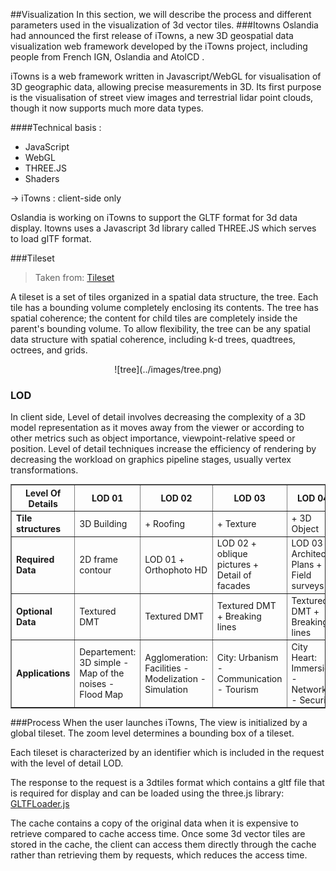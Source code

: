 ##Visualization
In this section, we will describe the process and different parameters used in the visualization of 3d vector tiles.
###Itowns
Oslandia had announced the first release of iTowns, a new 3D geospatial data visualization web framework developed by the iTowns project, including people from French IGN, Oslandia and AtolCD .

iTowns is a web framework written in Javascript/WebGL for visualisation of 3D geographic data, allowing precise measurements in 3D. Its first purpose is the visualisation of street view images and terrestrial lidar point clouds, though it now supports much more data types.

####Technical basis :

- JavaScript
- WebGL
- THREE.JS
- Shaders

→ iTowns : client-side only

Oslandia is working on iTowns to support the GLTF format for 3d data display. Itowns uses a Javascript 3d library called THREE.JS which serves to load glTF format.

###Tileset 
> Taken from: [Tileset](https://github.com/AnalyticalGraphicsInc/3d-tiles/blob/master/README.md) 

A tileset is a set of tiles organized in a spatial data structure, the tree. Each tile has a bounding volume completely enclosing its contents. The tree has spatial coherence; the content for child tiles are completely inside the parent's bounding volume. To allow flexibility, the tree can be any spatial data structure with spatial coherence, including k-d trees, quadtrees, octrees, and grids.

<center>![tree](../images/tree.png)</center>

### LOD
In client side, Level of detail involves decreasing the complexity of a 3D model representation as it moves away from the viewer or according to other metrics such as object importance, viewpoint-relative speed or position. Level of detail techniques increase the efficiency of rendering by decreasing the workload on graphics pipeline stages, usually vertex transformations.

<table border>
<tr>
<th>Level Of Details </th>
<th>LOD 01</th>
<th>LOD 02</th>
<th>LOD 03</th>
<th>LOD 04</th>
</tr>

<tr>
<td><b>Tile structures</td>
<td>3D Building</td>
<td>+ Roofing</td>
<td>+ Texture</td>
<td>+ 3D Object</td>
</tr>

<tr>
<td><b>Required Data</td>
<td>2D frame contour</td>
<td>LOD 01 + Orthophoto HD</td>
<td>LOD 02 + oblique pictures + Detail of facades</td>
<td>LOD 03 + Architect Plans + Field surveys</td>
</tr>

<tr>
<td><b>Optional Data</td>
<td>Textured DMT</td>
<td>Textured DMT</td>
<td>Textured DMT + Breaking lines</td>
<td>Textured DMT + Breaking lines</td>
</tr>

<tr>
<td><b>Applications</td>
<td>Departement: 3D simple - Map of the noises - Flood Map</td>
<td>Agglomeration: Facilities - Modelization - Simulation</td>
<td>City: Urbanism - Communication - Tourism</td>
<td>City Heart: Immersion - Networks - Security</td>
</tr>

</table>



###Process 
When the user launches iTowns, The view is initialized by a global tileset.
The zoom level determines a bounding box of a tileset.

Each tileset is characterized by an identifier which is included in the request with the level of detail LOD. 

The response to the request is a 3dtiles format which contains a gltf file that is required for display and can be loaded using the three.js library: [GLTFLoader.js](https://github.com/mrdoob/three.js/blob/dev/examples/js/loaders/GLTFLoader.js)

The cache contains a copy of the original data when it is expensive to retrieve compared to cache access time. Once some 3d vector tiles are stored in the cache, the client can access them directly through the cache rather than retrieving them by requests, which reduces the access time.

